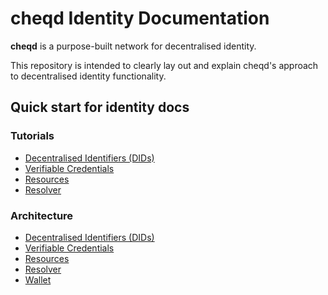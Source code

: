 # cheqd Identity Documentation

**cheqd** is a purpose-built network for decentralised identity.

This repository is intended to clearly lay out and explain cheqd's approach to decentralised identity functionality.

## Quick start for identity docs

### Tutorials

* [Decentralised Identifiers (DIDs) ](tutorials/dids/)
* [Verifiable Credentials](tutorials/verifiable-credentials/)
* [Resources](tutorials/resources/)
* [Resolver](tutorials/resolver/)

### Architecture

* [Decentralised Identifiers (DIDs) ](architecture/dids/)
* [Verifiable Credentials](architecture/verifiable-credentials/)
* [Resources](architecture/resolver/)
* [Resolver](architecture/resolver/)
* [Wallet](architecture/wallet.md)
